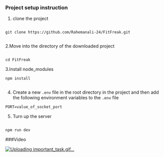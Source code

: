 ### Project setup instruction


1. clone the project 

```

git clone https://github.com/Rahemanali-24/FitFreak.git


```


2.Move into the directory of the downloaded project


```

cd FitFreak

```


3.Install node_modules

```
npm install


```

4. Create a new `.env` file in the root directory in the project
   and then add the following environment variables to the `.env` file

```
PORT=value_of_socket_port

```



5. Turn up the server 

```

npm run dev

```



###Video


[
![Uploading important_task.gif…]()
](url)